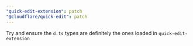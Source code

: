 ```yaml
---
"quick-edit-extension": patch
"@cloudflare/quick-edit": patch
---
```


Try and ensure the `d.ts` types are definitely the ones loaded in `quick-edit-extension`
